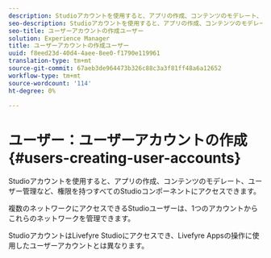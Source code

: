 ```yaml
---
description: Studioアカウントを使用すると、アプリの作成、コンテンツのモデレート、ユーザー管理など、権限を持つすべてのStudioコンポーネントにアクセスできます。
seo-description: Studioアカウントを使用すると、アプリの作成、コンテンツのモデレート、ユーザー管理など、権限を持つすべてのStudioコンポーネントにアクセスできます。
seo-title: ユーザーアカウントの作成ユーザー
solution: Experience Manager
title: ユーザーアカウントの作成ユーザー
uuid: f8eed23d-40d4-4aee-8ee0-f1790e119961
translation-type: tm+mt
source-git-commit: 67aeb3de964473b326c88c3a3f81ff48a6a12652
workflow-type: tm+mt
source-wordcount: '114'
ht-degree: 0%

---
```



# ユーザー：ユーザーアカウントの作成{#users-creating-user-accounts}

Studioアカウントを使用すると、アプリの作成、コンテンツのモデレート、ユーザー管理など、権限を持つすべてのStudioコンポーネントにアクセスできます。

複数のネットワークにアクセスできるStudioユーザーは、1つのアカウントからこれらのネットワークを管理できます。

StudioアカウントはLivefyre Studioにアクセスでき、Livefyre Appsの操作に使用したユーザーアカウントとは異なります。
